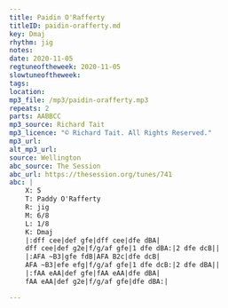 ```yaml
---
title: Paidin O'Rafferty
titleID: paidin-orafferty.md
key: Dmaj
rhythm: jig
notes: 
date: 2020-11-05
regtuneoftheweek: 2020-11-05
slowtuneoftheweek: 
tags: 
location: 
mp3_file: /mp3/paidin-orafferty.mp3
repeats: 2
parts: AABBCC
mp3_source: Richard Tait
mp3_licence: "© Richard Tait. All Rights Reserved."
mp3_url: 
alt_mp3_url: 
source: Wellington
abc_source: The Session
abc_url: https://thesession.org/tunes/741
abc: |
    X: 5
    T: Paddy O'Rafferty
    R: jig
    M: 6/8
    L: 1/8
    K: Dmaj
    |:dff cee|def gfe|dff cee|dfe dBA|
    dff cee|def g2e|f/g/af gfe|1 dfe dBA:|2 dfe dcB||
    |:AFA ~B3|gfe fdB|AFA B2c|dfe dcB|
    AFA ~B3|efe efg|f/g/af gfe|1 dfe dcB:|2 dfe dBA||
    |:fAA eAA|def gfe|fAA eAA|dfe dBA|
    fAA eAA|def g2e|f/g/af gfe|dfe dBA:|

---
```

